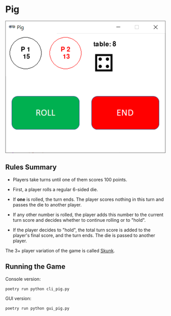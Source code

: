 # Pig

![pig](screenshot.png)

## Rules Summary

- Players take turns until one of them scores 100 points.

- First, a player rolls a regular 6-sided die.

- If **one** is rolled, the turn ends. The player scores nothing in this turn and passes the die to another player.

- If any other number is rolled, the player adds this number to the current turn score and decides whether to continue rolling or to "hold".

- If the player decides to "hold", the total turn score is added to the player's final score, and the turn ends. The die is passed to another player.

The 3+ player variation of the game is called [Skunk](https://boardgamegeek.com/boardgame/3425/skunk).

## Running the Game

Console version:

```shell
poetry run python cli_pig.py
```

GUI version:

```shell
poetry run python gui_pig.py
```
